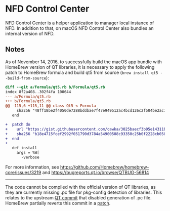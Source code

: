 NFD Control Center
==================

NFD Control Center is a helper application to manager local instance of NFD.  In addition to that, on macOS NFD Control Center also bundles an internal version of NFD.

## Notes

As of November 14, 2016, to successfully build the macOS app bundle with HomeBrew version of QT libraries, it is necessary to apply the following patch to HomeBrew formula and build qt5 from source (`brew install qt5 --build-from-source`):

```patch
diff --git a/Formula/qt5.rb b/Formula/qt5.rb
index 8f2a408..302f4fa 100644
--- a/Formula/qt5.rb
+++ b/Formula/qt5.rb
@@ -115,6 +115,11 @@ class Qt5 < Formula
     sha256 "48ff18be2f4050de7288bddbae7f47e949512ac4bcd126c2f504be2ac701158b"
   end

+  patch do
+    url "https://gist.githubusercontent.com/cawka/3025baecf3b05e14311b82210a15320f/raw/7ac6a2696f19630df5d02ccc0e48aec733da1364/qt5-patch"
+    sha256 "b18e4715fcef2992f051790d3784a54900508c93350c25b0f2228cb058567142"
+  end
+
   def install
     args = %W[
       -verbose
```

For more information, see https://github.com/Homebrew/homebrew-core/issues/3219 and https://bugreports.qt.io/browse/QTBUG-56814

* * *

The code cannot be compiled with the official version of QT libraries, as they are currently missing .pc file for pkg-config detection of libraries.  This relates to the upstream [QT commit](https://codereview.qt-project.org/#/c/140954/) that disabled generation of .pc file. HomeBrew partially reverts this commit in a [patch](https://raw.githubusercontent.com/Homebrew/formula-patches/e8fe6567/qt5/restore-pc-files.patch).
